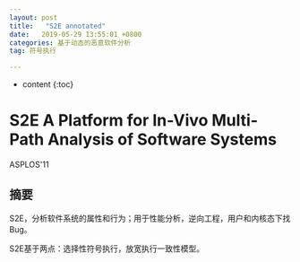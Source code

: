 ```yaml
---
layout: post
title:   "S2E annotated"
date:   2019-05-29 13:55:01 +0800
categories: 基于动态的恶意软件分析
tag: 符号执行

---
```

* content
{:toc}


# S2E A Platform for In-Vivo Multi-Path Analysis of Software Systems

ASPLOS'11

## 摘要

S2E，分析软件系统的属性和行为；用于性能分析，逆向工程，用户和内核态下找Bug。

S2E基于两点：选择性符号执行，放宽执行一致性模型。



